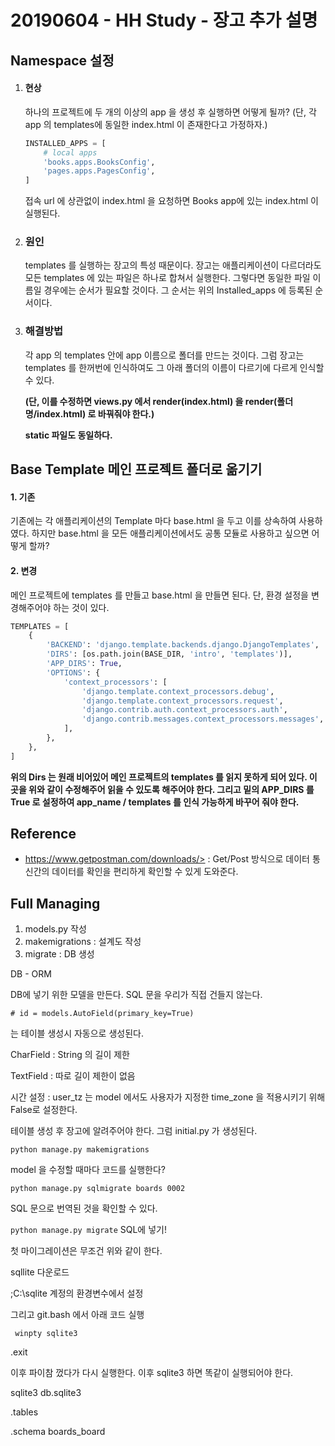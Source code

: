 # 20190604 - HH Study - 장고 추가 설명



## Namespace 설정

1. #### 현상

   하나의 프로젝트에 두 개의 이상의 app 을 생성 후 실행하면 어떻게 될까? (단, 각 app 의 templates에 동일한 index.html 이 존재한다고 가정하자.)

   

   ```python
   INSTALLED_APPS = [
       # local apps
       'books.apps.BooksConfig',
       'pages.apps.PagesConfig',
   ]
   ```

   접속 url 에 상관없이 index.html 을 요청하면 Books app에 있는 index.html 이 실행된다. 

2. ### 원인

   templates 를 실행하는 장고의 특성 때문이다. 장고는 애플리케이션이 다르더라도 모든 templates 에 있는 파일은 하나로 합쳐서 실행한다. 그렇다면 동일한 파일 이름일 경우에는 순서가 필요할 것이다. 그 순서는 위의 Installed_apps 에 등록된 순서이다. 

3. ### 해결방법

   각 app 의 templates 안에 app 이름으로 폴더를 만드는 것이다. 그럼 장고는 templates 를 한꺼번에 인식하여도 그 아래 폴더의 이름이 다르기에 다르게 인식할 수 있다. 

   **(단, 이를 수정하면 views.py 에서 render(index.html) 을 render(폴더명/index.html) 로 바꿔줘야 한다.)**

   **static 파일도 동일하다.**



## Base Template 메인 프로젝트 폴더로 옮기기

#### 1. 기존

기존에는 각 애플리케이션의 Template 마다 base.html 을 두고 이를 상속하여 사용하였다. 하지만 base.html 을 모든 애플리케이션에서도 공통 모듈로 사용하고 싶으면 어떻게 할까?

#### 2. 변경

메인 프로젝트에 templates 를 만들고 base.html 을 만들면 된다. 단, 환경 설정을 변경해주어야 하는 것이 있다. 

```python
TEMPLATES = [
    {
        'BACKEND': 'django.template.backends.django.DjangoTemplates',
        'DIRS': [os.path.join(BASE_DIR, 'intro', 'templates')],
        'APP_DIRS': True,
        'OPTIONS': {
            'context_processors': [
                'django.template.context_processors.debug',
                'django.template.context_processors.request',
                'django.contrib.auth.context_processors.auth',
                'django.contrib.messages.context_processors.messages',
            ],
        },
    },
]
```

**위의 Dirs 는 원래 비어있어 메인 프로젝트의 templates 를 읽지 못하게 되어 있다. 이 곳을 위와 같이 수정해주어 읽을 수 있도록 해주어야 한다. 그리고 밑의 APP_DIRS 를 True 로 설정하여 app_name / templates 를 인식 가능하게 바꾸어 줘야 한다.**



## Reference

- https://www.getpostman.com/downloads/> : Get/Post 방식으로 데이터 통신간의 데이터를 확인을 편리하게 확인할 수 있게 도와준다.



## Full Managing

1. models.py 작성
2. makemigrations : 설계도 작성
3. migrate : DB 생성



DB - ORM

DB에 넣기 위한 모델을 만든다. SQL 문을 우리가 직접 건들지 않는다.

```
# id = models.AutoField(primary_key=True)
```

는 테이블 생성시 자동으로 생성된다.



CharField : String 의 길이 제한

TextField : 따로 길이 제한이 없음

시간 설정 : user_tz 는 model 에서도 사용자가 지정한 time_zone 을 적용시키기 위해 False로 설정한다.



테이블 생성 후 장고에 알려주어야 한다. 그럼 initial.py 가 생성된다.

` python manage.py makemigrations `

model 을 수정할 때마다 코드를 실행한다?



` python manage.py sqlmigrate boards 0002 ` 

SQL 문으로 번역된 것을 확인할 수 있다.



`python manage.py migrate` SQL에 넣기!

첫 마이그레이션은 무조건 위와 같이 한다. 



sqllite 다운로드

;C:\sqlite 계정의 환경변수에서 설정

그리고 git.bash 에서 아래 코드 실행

` winpty sqlite3`

.exit

이후 파이참 껐다가 다시 실행한다. 이후 sqlite3 하면 똑같이 실행되어야 한다.



sqlite3 db.sqlite3

.tables

.schema boards_board
